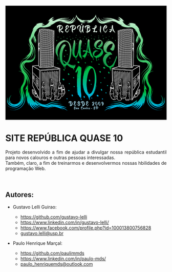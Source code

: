 <img src="https://github.com/paulimmds/landing-page-qdez/blob/main/img/logo.png" name="Quase 10" alt="Logo Quase 10" align="center" size=20px></img>

# SITE REPÚBLICA QUASE 10

<p align="justify">
    Projeto desenvolvido a fim de ajudar a divulgar nossa república estudantil para novos calouros e outras pessoas interessadas.<br>
    Também, claro, a fim de treinarmos e desenvolvermos nossas hbilidades de programação Web.
</p><br>

## Autores:
- Gustavo Lelli Guirao:
    - https://github.com/gustavo-lelli
    - https://www.linkedin.com/in/gustavo-lelli/
    - https://www.facebook.com/profile.php?id=100013800756828
    - gustavo.lelli@usp.br
    
- Paulo Henrique Marçal:
    - https://github.com/paulimmds
    - https://www.linkedin.com/in/paulo-mds/
    - paulo_henriquemds@outlook.com
<br><br><br>
